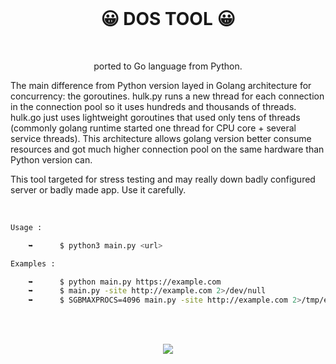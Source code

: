 <br>

<h1 align="center">😀 DOS TOOL 😀</h1>

<br>

<p align="center">ported to Go language from Python.

The main difference from Python version layed in Golang architecture for concurrency: the goroutines. hulk.py runs
a new thread for each connection in the connection pool so it uses hundreds and thousands of threads. 
hulk.go just uses lightweight goroutines that used only tens of threads (commonly golang runtime started one thread for
CPU core + several service threads). This architecture allows golang version better consume resources and got much higher 
connection pool on the same hardware than Python version can.

This tool targeted for stress testing and may really down badly configured server or badly made app. Use it carefully.</p>

<br>
  
```bash
Usage :

    ➥      $ python3 main.py <url>
```
```bash
Examples : 

    ➥      $ python main.py https://example.com
    ➥      $ main.py -site http://example.com 2>/dev/null
    ➥      $ SGBMAXPROCS=4096 main.py -site http://example.com 2>/tmp/errlog
```

<br>
<br>

<p align="center">
  <img src="https://user-images.githubusercontent.com/59760485/188699018-167b7713-dcf7-4155-9697-0279e882d5df.png">
</p>
<br>
 
